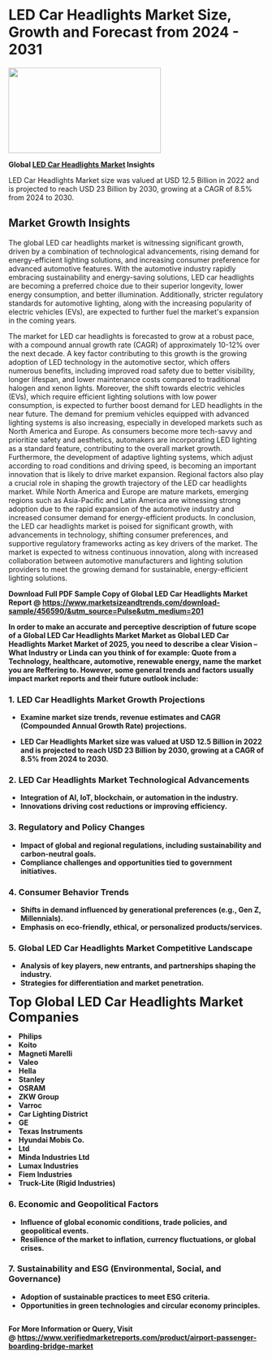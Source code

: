 <H1>LED Car Headlights Market Size, Growth and Forecast from 2024 - 2031</H1><img class="aligncenter size-medium wp-image-584254" src="https://thirdeyenews.in/wp-content/uploads/2024/09/Global-Market-Research-300x168.jpeg" alt="" width="300" height="168" /><p><strong>Global&nbsp;<a href="https://www.marketsizeandtrends.com/download-sample/456590/&amp;utm_source=Pulse&amp;utm_medium=201">LED Car Headlights Market</a> Insights</strong></p><p>LED Car Headlights Market size was valued at USD 12.5 Billion in 2022 and is projected to reach USD 23 Billion by 2030, growing at a CAGR of 8.5% from 2024 to 2030.</p><p><h2>Market Growth Insights</h2> <p>The global LED car headlights market is witnessing significant growth, driven by a combination of technological advancements, rising demand for energy-efficient lighting solutions, and increasing consumer preference for advanced automotive features. With the automotive industry rapidly embracing sustainability and energy-saving solutions, LED car headlights are becoming a preferred choice due to their superior longevity, lower energy consumption, and better illumination. Additionally, stricter regulatory standards for automotive lighting, along with the increasing popularity of electric vehicles (EVs), are expected to further fuel the market's expansion in the coming years.</p> <p><strong></strong></p> <p>The market for LED car headlights is forecasted to grow at a robust pace, with a compound annual growth rate (CAGR) of approximately 10-12% over the next decade. A key factor contributing to this growth is the growing adoption of LED technology in the automotive sector, which offers numerous benefits, including improved road safety due to better visibility, longer lifespan, and lower maintenance costs compared to traditional halogen and xenon lights. Moreover, the shift towards electric vehicles (EVs), which require efficient lighting solutions with low power consumption, is expected to further boost demand for LED headlights in the near future. The demand for premium vehicles equipped with advanced lighting systems is also increasing, especially in developed markets such as North America and Europe. As consumers become more tech-savvy and prioritize safety and aesthetics, automakers are incorporating LED lighting as a standard feature, contributing to the overall market growth. Furthermore, the development of adaptive lighting systems, which adjust according to road conditions and driving speed, is becoming an important innovation that is likely to drive market expansion. Regional factors also play a crucial role in shaping the growth trajectory of the LED car headlights market. While North America and Europe are mature markets, emerging regions such as Asia-Pacific and Latin America are witnessing strong adoption due to the rapid expansion of the automotive industry and increased consumer demand for energy-efficient products. In conclusion, the LED car headlights market is poised for significant growth, with advancements in technology, shifting consumer preferences, and supportive regulatory frameworks acting as key drivers of the market. The market is expected to witness continuous innovation, along with increased collaboration between automotive manufacturers and lighting solution providers to meet the growing demand for sustainable, energy-efficient lighting solutions.</p> <p><strong></p><p><span class=""><strong>Download Full PDF Sample Copy of Global LED Car Headlights Market Report</strong> @ <a href="https://www.marketsizeandtrends.com/download-sample/456590/&amp;utm_source=Pulse&amp;utm_medium=201" target="_blank">https://www.marketsizeandtrends.com/download-sample/456590/&amp;utm_source=Pulse&amp;utm_medium=201</a></span></p><p>In order to make an accurate and perceptive description of future scope of a Global&nbsp;LED Car Headlights Market Market as Global&nbsp;LED Car Headlights Market Market of 2025, you need to describe a clear Vision &ndash; What Industry or Linda can you think of for example: Quote from a Technology, healthcare, automotive, renewable energy, name the market you are Reffering to. However, some general trends and factors usually impact market reports and their future outlook include:</p><h3>1.&nbsp;<strong>LED Car Headlights Market Growth Projections</strong></h3><ul><li>Examine market size trends, revenue estimates and CAGR (Compounded Annual Growth Rate) projections.</li><li><p>LED Car Headlights Market size was valued at USD 12.5 Billion in 2022 and is projected to reach USD 23 Billion by 2030, growing at a CAGR of 8.5% from 2024 to 2030.</p></li></ul><h3>2.&nbsp;<strong>LED Car Headlights Market Technological Advancements</strong></h3><ul><li>Integration of AI, IoT, blockchain, or automation in the industry.</li><li>Innovations driving cost reductions or improving efficiency.</li></ul><h3>3.&nbsp;<strong>Regulatory and Policy Changes</strong></h3><ul><li>Impact of global and regional regulations, including sustainability and carbon-neutral goals.</li><li>Compliance challenges and opportunities tied to government initiatives.</li></ul><h3>4.&nbsp;<strong>Consumer Behavior Trends</strong></h3><ul><li>Shifts in demand influenced by generational preferences (e.g., Gen Z, Millennials).</li><li>Emphasis on eco-friendly, ethical, or personalized products/services.</li></ul><h3>5.&nbsp;<strong>Global LED Car Headlights Market Competitive Landscape</strong></h3><ul><li>Analysis of key players, new entrants, and partnerships shaping the industry.</li><li>Strategies for differentiation and market penetration.</li></ul><p data-pm-slice="1 1 []"><span style="color: inherit; font-family: inherit; font-size: 25px;">Top Global LED Car Headlights Market Companies</span></p><div class="" data-test-id=""><p><li>Philips</li><li> Koito</li><li> Magneti Marelli</li><li> Valeo</li><li> Hella</li><li> Stanley</li><li> OSRAM</li><li> ZKW Group</li><li> Varroc</li><li> Car Lighting District</li><li> GE</li><li> Texas Instruments</li><li> Hyundai Mobis Co.</li><li>Ltd</li><li> Minda Industries Ltd</li><li> Lumax Industries</li><li> Fiem Industries</li><li> Truck-Lite (Rigid Industries)</li></p></div><h3>6.&nbsp;<strong>Economic and Geopolitical Factors</strong></h3><ul><li>Influence of global economic conditions, trade policies, and geopolitical events.</li><li>Resilience of the market to inflation, currency fluctuations, or global crises.</li></ul><h3>7.&nbsp;<strong>Sustainability and ESG (Environmental, Social, and Governance)</strong></h3><ul><li>Adoption of sustainable practices to meet ESG criteria.</li><li>Opportunities in green technologies and circular economy principles.</li></ul><h2><strong style="font-size: 14px;">For More Information or Query, Visit @&nbsp;</strong><a style="background-color: #ffffff; font-size: 14px;" href="https://www.marketsizeandtrends.com/report/led-car-headlights-market/" target="_blank">https://www.verifiedmarketreports.com/product/airport-passenger-boarding-bridge-market</a></h2>